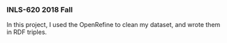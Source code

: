 ### INLS-620 2018 Fall

In this project, I used the OpenRefine to clean my dataset, and wrote them in RDF triples.
